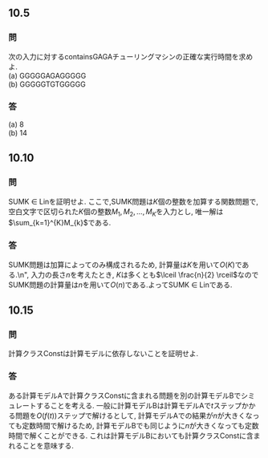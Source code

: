 
## 10.5
### 問
次の入力に対するcontainsGAGAチューリングマシンの正確な実行時間を求めよ.  
(a) GGGGGAGAGGGGG  
(b) GGGGGTGTGGGGG

### 答
(a) 8   
(b) 14

## 10.10
### 問
SUMK $\in$ Linを証明せよ. ここで,SUMK問題は$K$個の整数を加算する関数問題で, 空白文字で区切られた$K$個の整数$M_{1}, M_{2}, ..., M_{K}$を入力とし, 唯一解は$\sum_{k=1}^{K}M_{k}$である.
### 答
SUMK問題は加算によってのみ構成されるため, 計算量は$K$を用いて$O(K)$である.\n",
入力の長さ$n$を考えたとき, $K$は多くとも$\lceil \frac{n}{2} \rceil$なのでSUMK問題の計算量は$n$を用いて$O(n)$である.よってSUMK $\in$ Linである.

## 10.15
### 問
計算クラスConstは計算モデルに依存しないことを証明せよ.
### 答
ある計算モデルAで計算クラスConstに含まれる問題を別の計算モデルBでシミュレートすることを考える. 一般に計算モデルBは計算モデルAで$t$ステップかかる問題を$O(f(t))$ステップで解けるとして, 計算モデルAでの結果が$n$が大きくなっても定数時間で解けるため, 計算モデルBでも同じように$n$が大きくなっても定数時間で解くことができる. これは計算モデルBにおいても計算クラスConstに含まれることを意味する.
